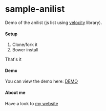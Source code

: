 sample-anilist
==============

Demo of the anilist (js list using [velocity](http://VelocityJS.org) library).

#### Setup
1. Clone/fork it
2. Bower install

That's it

#### Demo

You can view the demo here: [DEMO](http://www.nuageprive.fr/sample-anilist/sample.html)

#### About me

Have a look to [my website](http://www.nuageprive.fr/)
